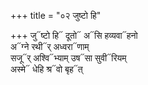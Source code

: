 +++
title = "०२ जुष्टो हि"

+++
जु᳓ष्टो हि᳓ दूतो᳓ अ᳓सि हव्यवा᳓हनो  
अ᳓ग्ने रथी᳓र् अध्वरा᳓णाम्  
सजू᳓र् अश्वि᳓भ्याम् उष᳓सा सुवी᳓रियम्  
अस्मे᳓ धेहि श्र᳓वो बृह᳓त्